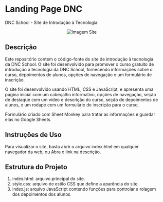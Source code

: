 # Landing Page DNC
DNC School - Site de Introdução à Tecnologia

<p align="center">
  <img src="https://github.com/rodrigo-falcao/LandingPage-DNC/assets/125101340/a1fdc16d-1410-4871-846e-0610df43d4bd" alt="Imagem Site">
</p>


## Descrição
Este repositório contém o código-fonte do site de introdução à tecnologia da DNC School. O site foi desenvolvido para promover o curso gratuito de introdução à tecnologia da DNC School, fornecendo informações sobre o curso, depoimentos de alunos, opções de navegação e um formulário de inscrição.

O site foi desenvolvido usando HTML, CSS e JavaScript, e apresenta uma página inicial com um cabeçalho informativo, opções de navegação, seção de destaque com um vídeo e descrição do curso, seção de depoimentos de alunos, e um rodapé com um formulário de inscrição para o curso.

Formulário criado com Sheet Monkey para tratar as informações e guardar elas no Google Sheets.

## Instruções de Uso
Para visualizar o site, basta abrir o arquivo index.html em qualquer navegador da web, ou Abra o link na descrição.

## Estrutura do Projeto
1. index.html: arquivo principal do site.
2. style.css: arquivo de estilo CSS que define a aparência do site.
3. index.js: arquivo JavaScript contendo funções para controlar a rolagem dos depoimentos dos alunos.
